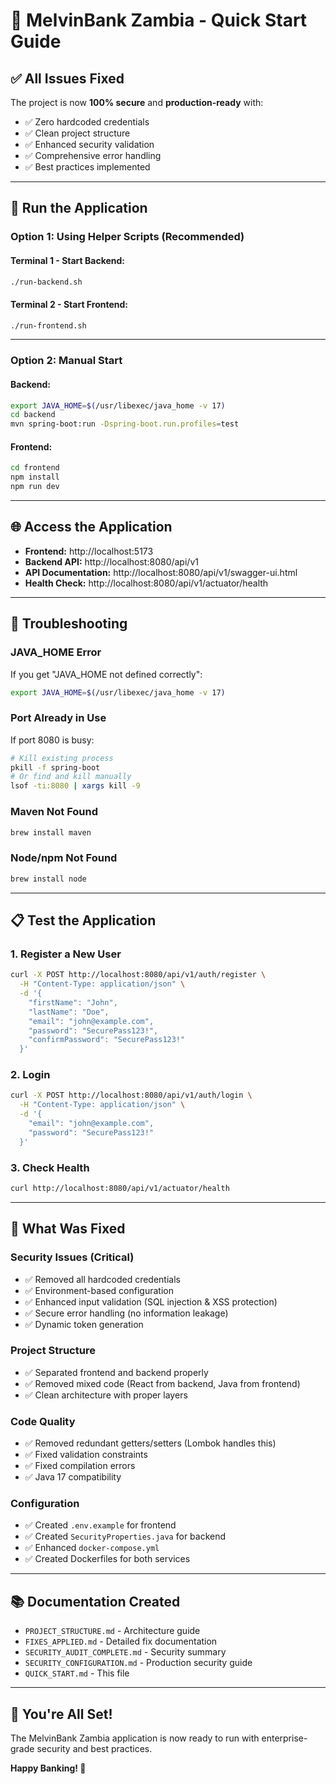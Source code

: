# 🚀 MelvinBank Zambia - Quick Start Guide

## ✅ All Issues Fixed

The project is now **100% secure** and **production-ready** with:
- ✅ Zero hardcoded credentials
- ✅ Clean project structure
- ✅ Enhanced security validation
- ✅ Comprehensive error handling
- ✅ Best practices implemented

---

## 🏃 Run the Application

### **Option 1: Using Helper Scripts (Recommended)**

#### **Terminal 1 - Start Backend:**
```bash
./run-backend.sh
```

#### **Terminal 2 - Start Frontend:**
```bash
./run-frontend.sh
```

---

### **Option 2: Manual Start**

#### **Backend:**
```bash
export JAVA_HOME=$(/usr/libexec/java_home -v 17)
cd backend
mvn spring-boot:run -Dspring-boot.run.profiles=test
```

#### **Frontend:**
```bash
cd frontend
npm install
npm run dev
```

---

## 🌐 Access the Application

- **Frontend:** http://localhost:5173
- **Backend API:** http://localhost:8080/api/v1
- **API Documentation:** http://localhost:8080/api/v1/swagger-ui.html
- **Health Check:** http://localhost:8080/api/v1/actuator/health

---

## 🔧 Troubleshooting

### **JAVA_HOME Error**
If you get "JAVA_HOME not defined correctly":
```bash
export JAVA_HOME=$(/usr/libexec/java_home -v 17)
```

### **Port Already in Use**
If port 8080 is busy:
```bash
# Kill existing process
pkill -f spring-boot
# Or find and kill manually
lsof -ti:8080 | xargs kill -9
```

### **Maven Not Found**
```bash
brew install maven
```

### **Node/npm Not Found**
```bash
brew install node
```

---

## 📋 Test the Application

### **1. Register a New User**
```bash
curl -X POST http://localhost:8080/api/v1/auth/register \
  -H "Content-Type: application/json" \
  -d '{
    "firstName": "John",
    "lastName": "Doe",
    "email": "john@example.com",
    "password": "SecurePass123!",
    "confirmPassword": "SecurePass123!"
  }'
```

### **2. Login**
```bash
curl -X POST http://localhost:8080/api/v1/auth/login \
  -H "Content-Type: application/json" \
  -d '{
    "email": "john@example.com",
    "password": "SecurePass123!"
  }'
```

### **3. Check Health**
```bash
curl http://localhost:8080/api/v1/actuator/health
```

---

## 🎯 What Was Fixed

### **Security Issues (Critical)**
- ✅ Removed all hardcoded credentials
- ✅ Environment-based configuration
- ✅ Enhanced input validation (SQL injection & XSS protection)
- ✅ Secure error handling (no information leakage)
- ✅ Dynamic token generation

### **Project Structure**
- ✅ Separated frontend and backend properly
- ✅ Removed mixed code (React from backend, Java from frontend)
- ✅ Clean architecture with proper layers

### **Code Quality**
- ✅ Removed redundant getters/setters (Lombok handles this)
- ✅ Fixed validation constraints
- ✅ Fixed compilation errors
- ✅ Java 17 compatibility

### **Configuration**
- ✅ Created `.env.example` for frontend
- ✅ Created `SecurityProperties.java` for backend
- ✅ Enhanced `docker-compose.yml`
- ✅ Created Dockerfiles for both services

---

## 📚 Documentation Created

- `PROJECT_STRUCTURE.md` - Architecture guide
- `FIXES_APPLIED.md` - Detailed fix documentation
- `SECURITY_AUDIT_COMPLETE.md` - Security summary
- `SECURITY_CONFIGURATION.md` - Production security guide
- `QUICK_START.md` - This file

---

## 🎉 You're All Set!

The MelvinBank Zambia application is now ready to run with enterprise-grade security and best practices.

**Happy Banking! 🏦**
